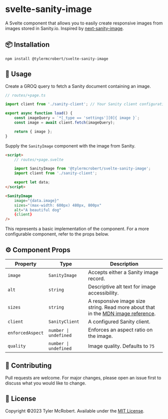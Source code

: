 # svelte-sanity-image

A Svelte component that allows you to easily create responsive images from images stored in Sanity.io. Inspired by [next-sanity-image](https://github.com/lorenzodejong/next-sanity-image).

## 📦 Installation

```
npm install @tylermcrobert/svelte-sanity-image
```

## 🚀 Usage

Create a GROQ query to fetch a Sanity document containing an image.

```javascript
// routes/+page.ts

import client from './sanity-client'; // Your Sanity client configuration

export async function load() {
	const imageQuery = `*[_type == 'settings'][0]{ image }`;
	const image = await client.fetch(imageQuery);

	return { image };
}
```

Supply the `SanityImage` component with the image from Sanity.

```html
<script>
	// routes/+page.svelte

	import SanityImage from '@tylermcrobert/svelte-sanity-image';
	import client from './sanity-client';

	export let data;
</script>

<SanityImage
	image="{data.image}"
	sizes="(max-width: 600px) 480px, 800px"
	alt="A beautiful dog"
	{client}
/>
```

This represents a basic implementation of the component. For a more configurable component, refer to the props below.

## ⚙️ Component Props

| Property         | Type                  | Description                                                                                                                                             |
| ---------------- | --------------------- | ------------------------------------------------------------------------------------------------------------------------------------------------------- |
| `image`          | `SanityImage`         | Accepts either a Sanity image record.                                                                                                                   |
| `alt`            | `string`              | Descriptive alt text for image accessibility.                                                                                                           |
| `sizes`          | `string`              | A responsive image size string. Read more about that in the [MDN image reference](https://developer.mozilla.org/en-US/docs/Web/HTML/Element/img#sizes). |
| `client`         | `SanityClient`        | A configured Sanity client.                                                                                                                             |
| `enforcedAspect` | `number \| undefined` | Enforces an aspect ratio on the image.                                                                                                                  |
| `quality`        | `number \| undefined` | Image quality. Defaults to `75`                                                                                                                         |

## 🤝 Contributing

Pull requests are welcome. For major changes, please open an issue first
to discuss what you would like to change.

## 📜 License

Copyright ©2023 Tyler McRobert. Available under the [MIT License](https://choosealicense.com/licenses/mit/).
